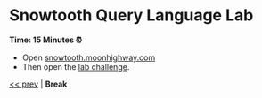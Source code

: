# Snowtooth Query Language Lab

**Time: 15 Minutes ⏰**

- Open [snowtooth.moonhighway.com](http://snowtooth.moonhighway.com/)
- Then open the [lab challenge](https://slides.com/moonhighway/snowtooth-query-lab).

[<< prev](https://github.com/MoonHighway/sample-instructor-guide/blob/master/instructor-notes/AM1-QueryLanguage/12-vote-subscription.md) | **Break**
